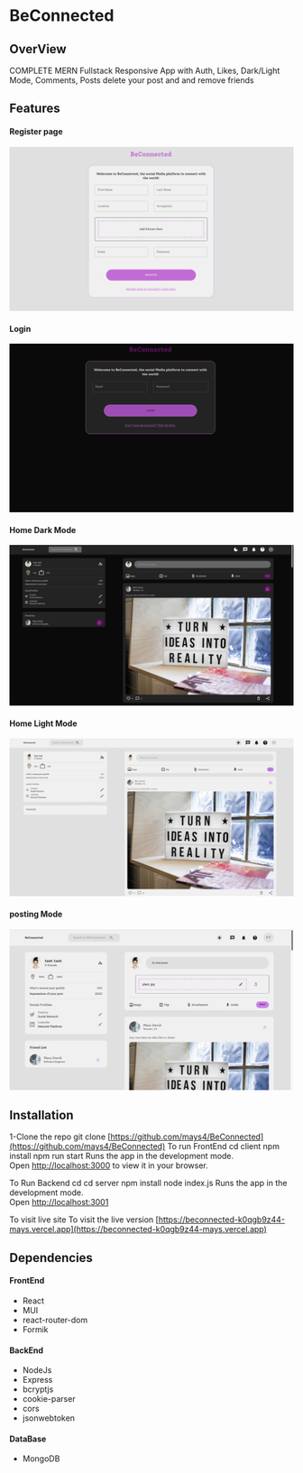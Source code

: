 # BeConnected
## OverView

COMPLETE MERN Fullstack Responsive App with Auth, Likes, Dark/Light Mode, Comments, Posts delete your post and and remove friends  


## Features
#### Register page
![register](client/public/assets/register.png)
#### Login 
![login](client/public/assets/login.png)
#### Home Dark Mode
![home-dark](client/public/assets/home-dark.png)
#### Home Light Mode
![home-light](client/public/assets/home-light.png)

#### posting Mode
![posting](client/public/assets/posting.png)


## Installation
1-Clone the repo
git clone [https://github.com/mays4/BeConnected](https://github.com/mays4/BeConnected)
To run FrontEnd 
cd client 
npm install 
npm run start
Runs the app in the development mode.\
Open [http://localhost:3000](http://localhost:3000) to view it in your browser.


To Run Backend
cd cd server 
npm install 
node index.js
Runs the app in the development mode.\
Open [http://localhost:3001](http://localhost:3001)

To visit live site 
To visit the live version [https://beconnected-k0qgb9z44-mays.vercel.app](https://beconnected-k0qgb9z44-mays.vercel.app)


## Dependencies
#### FrontEnd
- React 
- MUI
- react-router-dom
- Formik 


#### BackEnd

- NodeJs
- Express
- bcryptjs
- cookie-parser
- cors
- jsonwebtoken

#### DataBase
- MongoDB

